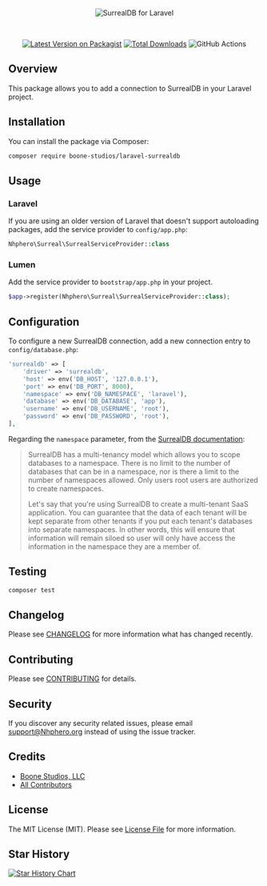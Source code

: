 <br>

<p align="center">
    <picture>
        <source media="(prefers-color-scheme: dark)" srcset="https://raw.githubusercontent.com/boone-studios/laravel-surrealdb/main/assets/logo-light.svg">
        <img alt="SurrealDB for Laravel" src="https://raw.githubusercontent.com/boone-studios/laravel-surrealdb/main/assets/logo-dark.svg">
    </picture>
</p>

<br>

<p align="center">
    <a href="https://packagist.org/packages/boone-studios/laravel-surrealdb"><img src="https://img.shields.io/packagist/v/boone-studios/laravel-surrealdb.svg?style=flat-square" alt="Latest Version on Packagist"></a>
    <a href="https://packagist.org/packages/boone-studios/laravel-surrealdb"><img src="https://img.shields.io/packagist/dt/boone-studios/laravel-surrealdb" alt="Total Downloads"></a>
    <img src="https://github.com/boone-studios/laravel-surrealdb/actions/workflows/main.yml/badge.svg" alt="GitHub Actions">
</p>

## Overview

This package allows you to add a connection to SurrealDB in your Laravel project.

## Installation

You can install the package via Composer:

```bash
composer require boone-studios/laravel-surrealdb
```

## Usage

### Laravel

If you are using an older version of Laravel that doesn't support autoloading packages, add the service provider to `config/app.php`:

```php
Nhphero\Surreal\SurrealServiceProvider::class
```

### Lumen

Add the service provider to `bootstrap/app.php` in your project.

```php
$app->register(Nhphero\Surreal\SurrealServiceProvider::class);
```

## Configuration

To configure a new SurrealDB connection, add a new connection entry to `config/database.php`:

```php
'surrealdb' => [
    'driver' => 'surrealdb',
    'host' => env('DB_HOST', '127.0.0.1'),
    'port' => env('DB_PORT', 8000),
    'namespace' => env('DB_NAMESPACE', 'laravel'),
    'database' => env('DB_DATABASE', 'app'),
    'username' => env('DB_USERNAME', 'root'),
    'password' => env('DB_PASSWORD', 'root'),
],
```

Regarding the `namespace` parameter, from the [SurrealDB documentation](https://surrealdb.com/docs/surrealql/statements/define/namespace):

>  SurrealDB has a multi-tenancy model which allows you to scope databases to a namespace. There is no limit to the number of databases that can be in a namespace, nor is there a limit to the number of namespaces allowed. Only users root users are authorized to create namespaces.
>
> Let's say that you're using SurrealDB to create a multi-tenant SaaS application. You can guarantee that the data of each tenant will be kept separate from other tenants if you put each tenant's databases into separate namespaces. In other words, this will ensure that information will remain siloed so user will only have access the information in the namespace they are a member of.

## Testing

```bash
composer test
```

## Changelog

Please see [CHANGELOG](CHANGELOG.md) for more information what has changed recently.

## Contributing

Please see [CONTRIBUTING](CONTRIBUTING.md) for details.

## Security

If you discover any security related issues, please email support@Nhphero.org instead of using the issue tracker.

## Credits

- [Boone Studios, LLC](https://github.com/boone-studios)
- [All Contributors](../../contributors)

## License

The MIT License (MIT). Please see [License File](LICENSE.md) for more information.

## Star History

[![Star History Chart](https://api.star-history.com/svg?repos=boone-studios/laravel-surrealdb&type=Date)](https://star-history.com/#boone-studios/laravel-surrealdb&Date)
